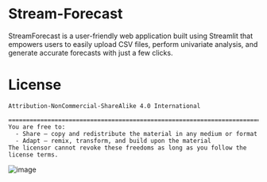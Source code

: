 # Stream-Forecast
StreamForecast is a user-friendly web application built using Streamlit that empowers users to easily upload CSV files, perform univariate analysis, and generate accurate forecasts with just a few clicks.




# License
```
Attribution-NonCommercial-ShareAlike 4.0 International

=======================================================================
You are free to:
  - Share — copy and redistribute the material in any medium or format
  - Adapt — remix, transform, and build upon the material
The licensor cannot revoke these freedoms as long as you follow the license terms.
```

![image](https://github.com/user-attachments/assets/2ffb3169-6ad0-47c6-bd5b-042f433bac56)
